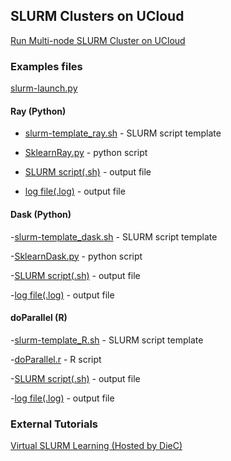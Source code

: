 ## SLURM Clusters on UCloud 

[Run Multi-node SLURM Cluster on UCloud](https://github.com/CBS-HPC/UCloud_SlurmCluster/blob/main/SLURM.ipynb)

### Examples files
[slurm-launch.py](/SLURM_deployment/slurm-launch.py)

#### Ray (Python)
 - [slurm-template_ray.sh](/SLURM_deployment/slurm-template_ray.sh) - SLURM script template
  
 - [SklearnRay.py](/SLURM_scripts/SklearnRay.py) - python script
 
 - [SLURM script(.sh)]() - output file
 
 - [log file(.log)]() - output file

#### Dask (Python)
 -[slurm-template_dask.sh](/SLURM_deployment/slurm-template_dask.sh) - SLURM script template
 
 -[SklearnDask.py](/SLURM_scripts/SklearnDask.py) - python script

 -[SLURM script(.sh)]()  - output file

 -[log file(.log)]() - output file

#### doParallel (R)

 -[slurm-template_R.sh](/SLURM_deployment/slurm-template_R.sh) - SLURM script template
 
 -[doParallel.r](/SLURM_scripts/doParallel.r) - R script
 
 -[SLURM script(.sh)]() - output file

 -[log file(.log)]() - output file


### External Tutorials
[Virtual SLURM Learning (Hosted by DieC)](https://deic.dk/en/news/2022-11-21/virtual-slurm-learning-environment-ready)
